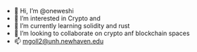 - 👋 Hi, I’m @oneweshi
- 👀 I’m interested in Crypto and
- 🌱 I’m currently learning solidity and rust
- 💞️ I’m looking to collaborate on crypto anf blockchain spaces
- 📫 mgoll2@unh.newhaven.edu

<!---
oneweshi/oneweshi is a ✨ special ✨ repository because its `README.md` (this file) appears on your GitHub profile.
You can click the Preview link to take a look at your changes.
--->
